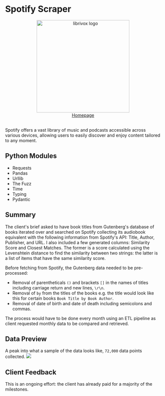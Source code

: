 # Spotify Scraper
<div align="center">
    <picture><img width="300px" alt="librivox logo" src="https://github.com/miahj1/spotify-scraper/assets/84815985/99f64653-bacf-4642-8c11-bf47b7b7bc64"></picture>
    <div align="center"><a href="https://open.spotify.com">Homepage</a></div>
</div>
<br>

Spotify offers a vast library of music and podcasts accessible across various devices, allowing users to easily discover and enjoy content tailored to any moment.

## Python Modules
- Requests
- Pandas
- Urllib
- The Fuzz
- Time
- Typing
- Pydantic

## Summary
The client's brief asked to have book titles from Gutenberg's database of books iterated over and searched on Spotify collecting its audiobook equivalent with the following information from Spotify's API: Title, Author, Publisher, and URL. I also included a few generated columns: Similarity Score and Closest Matches. The former is a score calculated using the Levenshtein distance to find the similarity between two strings: the latter is a list of items that have the same similarity score.

Before fetching from Spotify, the Gutenberg data needed to be pre-processed:
- Removal of parentheticals `()` and brackets `[]` in the names of titles including carriage return and new lines, `\r\n`.
- Removal of `by` from the titles of the books e.g. the title would look like this for certain books `Book Title by Book Author`.
- Removal of date of birth and date of death including semicolons and commas.

The process would have to be done every month using an ETL pipeline as client requested monthly data to be compared and retrieved.

## Data Preview
A peak into what a sample of the data looks like, `72,000` data points collected.
<picture><img src="https://github.com/miahj1/spotify-scraper/assets/84815985/d80a4383-6d48-41b0-8dd8-e58a004dc110"></picture>

## Client Feedback
This is an ongoing effort: the client has already paid for a majority of the milestones.
